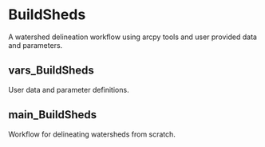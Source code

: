 # BuildSheds
A watershed delineation workflow using arcpy tools and user provided data and parameters.

## vars_BuildSheds
User data and parameter definitions.

## main_BuildSheds
Workflow for delineating watersheds from scratch.
